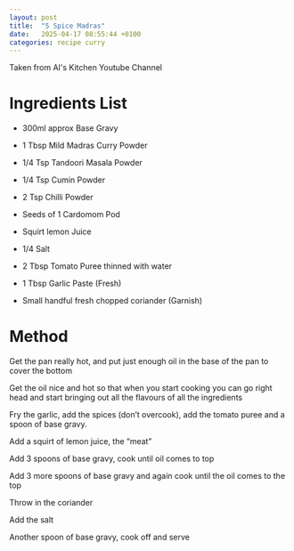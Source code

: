 ```yaml
---
layout: post
title:  "5 Spice Madras"
date:   2025-04-17 08:55:44 +0100
categories: recipe curry
---
```


Taken from Al's Kitchen Youtube Channel

# Ingredients List  

- 300ml approx Base Gravy  

- 1 Tbsp Mild Madras Curry Powder  

- 1/4 Tsp Tandoori Masala Powder  

- 1/4 Tsp Cumin Powder  

- 2 Tsp Chilli Powder  

- Seeds of 1 Cardomom Pod  

- Squirt lemon Juice  

- 1/4 Salt  

- 2 Tbsp Tomato Puree thinned with water  

- 1 Tbsp Garlic Paste (Fresh)  

- Small handful fresh chopped coriander (Garnish) 

# Method 

Get the pan really hot, and put just enough oil in the base of the pan to cover the bottom  

Get the oil nice and hot so that when you start cooking you can go right head and start bringing out all the flavours of all the ingredients 

Fry the garlic, add the spices (don’t overcook), add the tomato puree and a spoon of base gravy. 

Add a squirt of lemon juice, the “meat” 

Add 3 spoons of base gravy, cook until oil comes to top 

Add 3 more spoons of base gravy and again cook until the oil comes to the top 

Throw in the coriander 

Add the salt 

Another spoon of base gravy, cook off and serve 

